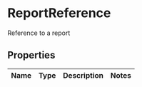 

# ReportReference

Reference to a report

## Properties

| Name | Type | Description | Notes |
|------------ | ------------- | ------------- | -------------|



